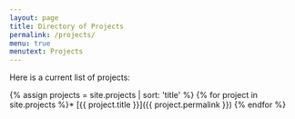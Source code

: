 ```yaml
---
layout: page
title: Directory of Projects
permalink: /projects/
menu: true
menutext: Projects
---
```


Here is a current list of projects:

{% assign projects = site.projects | sort: 'title' %} {% for project in site.projects %}* [{{ project.title }}]({{ project.permalink }}) 
{% endfor %}


